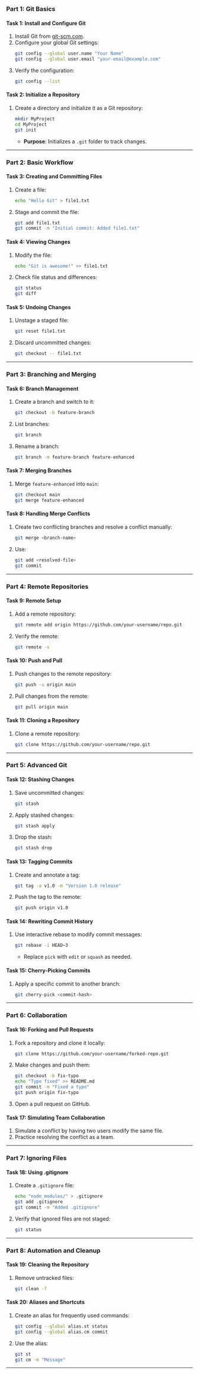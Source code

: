 ### **Part 1: Git Basics**

#### **Task 1: Install and Configure Git**
1. Install Git from [git-scm.com](https://git-scm.com/).  
2. Configure your global Git settings:  
   ```bash
   git config --global user.name "Your Name"
   git config --global user.email "your-email@example.com"
   ```
3. Verify the configuration:  
   ```bash
   git config --list
   ```

#### **Task 2: Initialize a Repository**
1. Create a directory and initialize it as a Git repository:  
   ```bash
   mkdir MyProject
   cd MyProject
   git init
   ```
   - **Purpose**: Initializes a `.git` folder to track changes.

---

### **Part 2: Basic Workflow**

#### **Task 3: Creating and Committing Files**
1. Create a file:  
   ```bash
   echo "Hello Git" > file1.txt
   ```
2. Stage and commit the file:  
   ```bash
   git add file1.txt
   git commit -m "Initial commit: Added file1.txt"
   ```

#### **Task 4: Viewing Changes**
1. Modify the file:  
   ```bash
   echo "Git is awesome!" >> file1.txt
   ```
2. Check file status and differences:  
   ```bash
   git status
   git diff
   ```

#### **Task 5: Undoing Changes**
1. Unstage a staged file:  
   ```bash
   git reset file1.txt
   ```
2. Discard uncommitted changes:  
   ```bash
   git checkout -- file1.txt
   ```

---

### **Part 3: Branching and Merging**

#### **Task 6: Branch Management**
1. Create a branch and switch to it:  
   ```bash
   git checkout -b feature-branch
   ```
2. List branches:  
   ```bash
   git branch
   ```
3. Rename a branch:  
   ```bash
   git branch -m feature-branch feature-enhanced
   ```

#### **Task 7: Merging Branches**
1. Merge `feature-enhanced` into `main`:  
   ```bash
   git checkout main
   git merge feature-enhanced
   ```

#### **Task 8: Handling Merge Conflicts**
1. Create two conflicting branches and resolve a conflict manually:  
   ```bash
   git merge <branch-name>
   ```
2. Use:  
   ```bash
   git add <resolved-file>
   git commit
   ```

---

### **Part 4: Remote Repositories**

#### **Task 9: Remote Setup**
1. Add a remote repository:  
   ```bash
   git remote add origin https://github.com/your-username/repo.git
   ```
2. Verify the remote:  
   ```bash
   git remote -v
   ```

#### **Task 10: Push and Pull**
1. Push changes to the remote repository:  
   ```bash
   git push -u origin main
   ```
2. Pull changes from the remote:  
   ```bash
   git pull origin main
   ```

#### **Task 11: Cloning a Repository**
1. Clone a remote repository:  
   ```bash
   git clone https://github.com/your-username/repo.git
   ```

---

### **Part 5: Advanced Git**

#### **Task 12: Stashing Changes**
1. Save uncommitted changes:  
   ```bash
   git stash
   ```
2. Apply stashed changes:  
   ```bash
   git stash apply
   ```
3. Drop the stash:  
   ```bash
   git stash drop
   ```

#### **Task 13: Tagging Commits**
1. Create and annotate a tag:  
   ```bash
   git tag -a v1.0 -m "Version 1.0 release"
   ```
2. Push the tag to the remote:  
   ```bash
   git push origin v1.0
   ```

#### **Task 14: Rewriting Commit History**
1. Use interactive rebase to modify commit messages:  
   ```bash
   git rebase -i HEAD~3
   ```
   - Replace `pick` with `edit` or `squash` as needed.

#### **Task 15: Cherry-Picking Commits**
1. Apply a specific commit to another branch:  
   ```bash
   git cherry-pick <commit-hash>
   ```

---

### **Part 6: Collaboration**

#### **Task 16: Forking and Pull Requests**
1. Fork a repository and clone it locally:  
   ```bash
   git clone https://github.com/your-username/forked-repo.git
   ```
2. Make changes and push them:  
   ```bash
   git checkout -b fix-typo
   echo "Typo fixed" >> README.md
   git commit -m "Fixed a typo"
   git push origin fix-typo
   ```
3. Open a pull request on GitHub.

#### **Task 17: Simulating Team Collaboration**
1. Simulate a conflict by having two users modify the same file.  
2. Practice resolving the conflict as a team.

---

### **Part 7: Ignoring Files**

#### **Task 18: Using .gitignore**
1. Create a `.gitignore` file:  
   ```bash
   echo "node_modules/" > .gitignore
   git add .gitignore
   git commit -m "Added .gitignore"
   ```
2. Verify that ignored files are not staged:  
   ```bash
   git status
   ```

---

### **Part 8: Automation and Cleanup**

#### **Task 19: Cleaning the Repository**
1. Remove untracked files:  
   ```bash
   git clean -f
   ```

#### **Task 20: Aliases and Shortcuts**
1. Create an alias for frequently used commands:  
   ```bash
   git config --global alias.st status
   git config --global alias.cm commit
   ```
2. Use the alias:  
   ```bash
   git st
   git cm -m "Message"
   ```

---